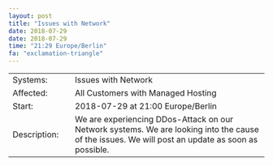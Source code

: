 ```yaml
---
layout: post
title: "Issues with Network"
date: 2018-07-29
date: 2018-07-29
time: "21:29 Europe/Berlin"
fa: "exclamation-triangle"
---
```


|                   |   |                                                                      |
|-------------------|---|----------------------------------------------------------------------|
| Systems:          |   | Issues with Network|
| Affected:         |   | All Customers with Managed Hosting |
| Start:            |   | 2018-07-29 at 21:00 Europe/Berlin |
| Description:      |   | We are experiencing DDos-Attack on our Network systems. We are looking into the cause of the issues. We will post an update as soon as possible. |